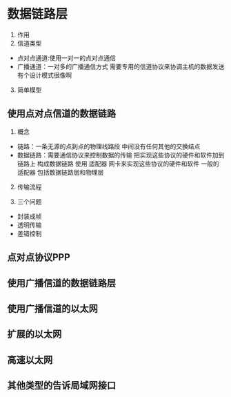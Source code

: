 # 数据链路层
1. 作用
2. 信道类型
+ 点对点通道:使用一对一的点对点通信
+ 广播通道：一对多的广播通信方式 需要专用的信道协议来协调主机的数据发送
有个设计模式很像啊
3. 简单模型
## 使用点对点信道的数据链路
1. 概念
+ 链路：一条无源的点到点的物理线路段  中间没有任何其他的交换结点
+ 数据链路：需要通信协议来控制数据的传输 把实现这些协议的硬件和软件加到链路上 构成数据链路
使用 适配器 网卡来实现这些协议的硬件和软件
一般的适配器 包括数据链路层和物理层
2. 传输流程

3. 三个问题
+ 封装成帧
+ 透明传输
+ 差错控制

## 点对点协议PPP


## 使用广播信道的数据链路层

## 使用广播信道的以太网

## 扩展的以太网

## 高速以太网

## 其他类型的告诉局域网接口